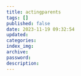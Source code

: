 ```yaml
---
title: actingparents
tags: []
published: false
date: 2023-11-19 09:32:54
updated:
categories:
index_img:
archive:
password:
description:
---
```

